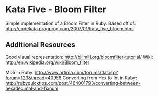 Kata Five - Bloom Filter
=============
Simple implementation of a Bloom Filter in Ruby.
Based off of: http://codekata.pragprog.com/2007/01/kata_five_bloom.html

Additional Resources
------------
Good visual representation: http://billmill.org/bloomfilter-tutorial/
Wiki: http://en.wikipedia.org/wiki/Bloom_filter

MD5 in Ruby: http://www.artima.com/forums/flat.jsp?forum=123&thread=40956
Converting from Hex to Int in Ruby: http://rubyquicktips.com/post/464001793/converting-between-hexadecimal-and-fixnum
